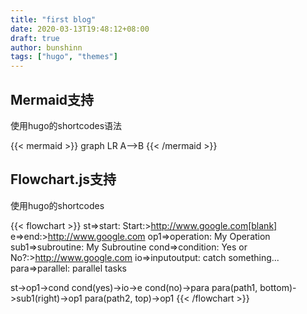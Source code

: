 ```yaml
---
title: "first blog"
date: 2020-03-13T19:48:12+08:00
draft: true
author: bunshinn
tags: ["hugo", "themes"]
---
```


## Mermaid支持  
使用hugo的shortcodes语法

{{< mermaid >}}
graph LR
A-->B
{{< /mermaid >}}


## Flowchart.js支持  
使用hugo的shortcodes

{{< flowchart >}}
st=>start: Start:>http://www.google.com[blank]
e=>end:>http://www.google.com
op1=>operation: My Operation
sub1=>subroutine: My Subroutine
cond=>condition: Yes
or No?:>http://www.google.com
io=>inputoutput: catch something...
para=>parallel: parallel tasks

st->op1->cond
cond(yes)->io->e
cond(no)->para
para(path1, bottom)->sub1(right)->op1
para(path2, top)->op1
{{< /flowchart >}}